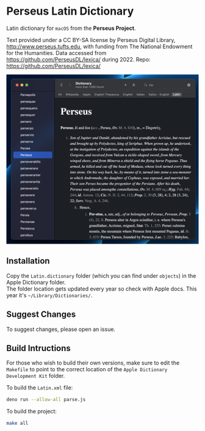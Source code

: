 
# Perseus Latin Dictionary

Latin dictionary for `macOS` from the **Perseus Project**.

Text provided under a CC BY-SA license by Perseus Digital Library,
http://www.perseus.tufts.edu, with funding from
The National Endowment for the Humanities.
Data accessed from https://github.com/PerseusDL/lexica/ during 2022.
Repo: https://github.com/PerseusDL/lexica/

![Perseus Dictionary](Perseus.png)

## Installation

Copy the `Latin.dictionary` folder (which you can find under `objects`)
in the Apple Dictionary folder.\
The folder location gets updated every year so check with Apple docs.
This year it's `~/Library/Dictionaries/`.

## Suggest Changes

To suggest changes, please open an issue.

## Build Intructions

For those who wish to build their own versions,
make sure to edit the `Makefile` to point to the correct location of the
`Apple Dictionary Development Kit` folder.

To build the `Latin.xml` file:

```sh
deno run --allow-all parse.js
```

To build the project:

```sh
make all
```